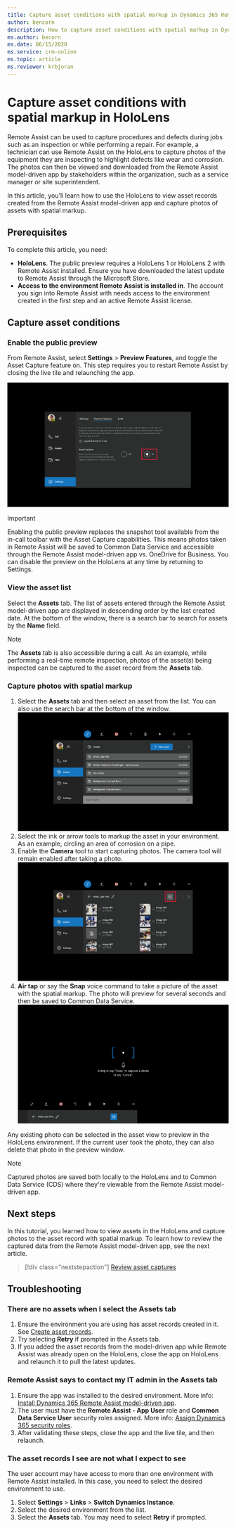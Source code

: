 ```yaml
---
title: Capture asset conditions with spatial markup in Dynamics 365 Remote Assist
author: bencorn
description: How to capture asset conditions with spatial markup in Dynamics 365 Remote Assist on HoloLens
ms.author: becorn
ms.date: 06/15/2020
ms.service: crm-online
ms.topic: article
ms.reviewer: krbjoran
---
```

# Capture asset conditions with spatial markup in HoloLens

Remote Assist can be used to capture procedures and defects during jobs such as an inspection or while performing a repair. For example, a technician can use Remote Assist on the HoloLens to capture photos of the equipment they are inspecting to highlight defects like wear and corrosion. The photos can then be viewed and downloaded from the Remote Assist model-driven app by stakeholders within the organization, such as a service manager or site superintendent.

In this article, you'll learn how to use the HoloLens to view asset records created from the Remote Assist model-driven app and capture photos of assets with spatial markup.

## Prerequisites

To complete this article, you need:

- **HoloLens**. The public preview requires a HoloLens 1 or HoloLens 2 with Remote Assist installed. Ensure you have downloaded the latest update to Remote Assist through the Microsoft Store.
- **Access to the environment Remote Assist is installed in**. The account you sign into Remote Assist with needs access to the environment created in the first step and an active Remote Assist license.

## Capture asset conditions

### Enable the public preview

From Remote Assist, select **Settings** > **Preview Features**, and toggle the Asset Capture feature on. This step requires you to restart Remote Assist by closing the live tile and relaunching the app.

![Screenshot of the settings page in Remote Assist to enable preview features.](./media/08.01-settings-preview-features.png "Remote Assist")

> [!IMPORTANT]
> Enabling the public preview replaces the snapshot tool available from the in-call toolbar with the Asset Capture capabilities. This means photos taken in Remote Assist will be saved to Common Data Service and accessible through the Remote Assist model-driven app vs. OneDrive for Business. You can disable the preview on the HoloLens at any time by returning to Settings.

### View the asset list

Select the **Assets** tab. The list of assets entered through the Remote Assist model-driven app are displayed in descending order by the last created date. At the bottom of the window, there is a search bar to search for assets by the **Name** field.

> [!NOTE]
> The **Assets** tab is also accessible during a call. As an example, while performing a real-time remote inspection, photos of the asset(s) being inspected can be captured to the asset record from the **Assets** tab.

### Capture photos with spatial markup

1. Select the **Assets** tab and then select an asset from the list. You can also use the search bar at the bottom of the window.
![Screenshot of the Assets tab in Remote Assist.](./media/06.05-assets-list.png "Remote Assist")
2. Select the ink or arrow tools to markup the asset in your environment. As an example, circling an area of corrosion on a pipe.
3. Enable the **Camera** tool to start capturing photos. The camera tool will remain enabled after taking a photo.
![Screenshot of the asset detail view in Remote Assist.](./media/06.14-asset.png "Remote Assist")
4. **Air tap** or say the **Snap** voice command to take a picture of the asset with the spatial markup. The photo will preview for several seconds and then be saved to Common Data Service.
![Screenshot of the camera mode enabled in Remote Assist.](./media/06.10-photo-ready.png "Remote Assist")

Any existing photo can be selected in the asset view to preview in the HoloLens environment. If the current user took the photo, they can also delete that photo in the preview window.

> [!NOTE]
> Captured photos are saved both locally to the HoloLens and to Common Data Service (CDS) where they're viewable from the Remote Assist model-driven app.

## Next steps

In this tutorial, you learned how to view assets in the HoloLens and capture photos to the asset record with spatial markup. To learn how to review the captured data from the Remote Assist model-driven app, see the next article.

> [!div class="nextstepaction"]
> [Review asset captures](./asset-capture-review.md)

## Troubleshooting

### There are no assets when I select the Assets tab

1. Ensure the environment you are using has asset records created in it. See [Create asset records](./asset-capture-create-asset.md).
2. Try selecting **Retry** if prompted in the Assets tab.
3. If you added the asset records from the model-driven app while Remote Assist was already open on the HoloLens, close the app on HoloLens and relaunch it to pull the latest updates.

### Remote Assist says to contact my IT admin in the Assets tab

1. Ensure the app was installed to the desired environment. More info: [Install Dynamics 365 Remote Assist model-driven app](./asset-capture-setup-environment.md#install-dynamics-365-remote-assist-model-driven-app).
2. The user must have the **Remote Assist - App User** role and **Common Data Service User** security roles assigned. More info: [Assign Dynamics 365 security roles](./asset-capture-add-users.md#assign-dynamics-365-security-roles).
3. After validating these steps, close the app and the live tile, and then relaunch.

### The asset records I see are not what I expect to see

The user account may have access to more than one environment with Remote Assist installed. In this case, you need to select the desired environment to use.

1. Select **Settings** > **Links** > **Switch Dynamics Instance**.
2. Select the desired environment from the list.
3. Select the **Assets** tab. You may need to select **Retry** if prompted.
